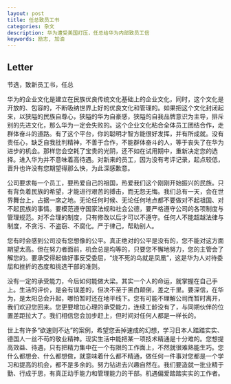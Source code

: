 ```yaml
---
layout: post
title: 任总致员工书
categories: 杂文
description: 华为遭受美国打压，任总给华为内部致员工信
keywords: 励志, 加油
---
```


## Letter

节选，致新员工书，任总

华为的企业文化是建立在民族优良传统文化基础上的企业文化，同时，这个文化是开放的、包容的，不断吸纳世界上好的优良文化和管理的。如果把这个文化封闭起来，以狭隘的民族自尊心，狭隘的华为自豪感，狭隘的自我品牌意识为主导，排斥别的先进文化，那么华为一定会失败的。这个企业文化粘合全体员工团结合作，走群体奋斗的道路。有了这个平台，你的聪明才智方能很好发挥，并有所成就。没有责任心，缺乏自我批判精神，不善于合作，不能群体奋斗的人，等于丧失了在华为进步的机会。那样您会空耗了宝贵的光阴，还不如在试用期中，重新决定您的选择。进入华为并不意味着高待遇。对新来的员工，因为没有考评记录，起点较低，晋升也许没有您期望得那么快，为此深感歉意。

公司要求每一个员工，要热爱自己的祖国，热爱我们这个刚刚开始振兴的民族。只有背负着民族的希望，才能进行艰苦的搏击，而无怨无悔。我们总有一天，会在世界舞台上，占据一席之地。无论任何时候、无论任何地点都不要做对不起祖国、对不起民族的事情。要模范遵守国家法规和社会公德，要严格遵守公司的各项制度与管理规范。对不合理的制度，只有修改以后才可以不遵守。任何人不能超越法律与制度，不贪污、不盗窃、不腐化。严于律己，帮助别人。

您有时会感到公司没有您想像的公平。真正绝对的公平是没有的，您不能对这方面期望太高。但在努力者面前，机会总是均等的，只要您不懈地努力，您的主管会了解您的。要承受得起做好事反受委屈，“烧不死的鸟就是凤凰”，这是华为人对待委屈和挫折的态度和挑选干部的准则。

没有一定的承受能力，今后如何能做大梁。其实一个人的命运，就掌握在自己手上。生活的评价，是会有误差的，但决不至于黑白颠倒，差之千里。要深信，在华为，是太阳总会升起，哪怕暂时还在地平线下。您有可能不理解公司而暂时离开，我们欢迎您回来。您更要增加心理的承受能力，连续工龄没有了，与同期伙伴的位置差距拉大了。我们相信您会加步赶上，但时间对任何人都是一样长的。

世上有许多“欲速则不达”的案例，希望您丢掉速成的幻想，学习日本人踏踏实实、德国人一丝不苟的敬业精神。现实生活中能把某一项技术精通是十分难的。您想提高效益、待遇，只有把精力集中在一个有限的工作面上，不然就很难熟能生巧。您什么都想会、什么都想做，就意味着什么都不精通，做任何一件事对您都是一个学习和提高的机会，都不是多余的。努力钻进去兴趣自然在。我们要造就一批业精于勤、行成于思，有真正动手能力和管理能力的干部。机遇偏爱踏踏实实的工作者。
